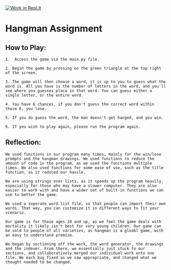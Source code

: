 [![Work in Repl.it](https://classroom.github.com/assets/work-in-replit-14baed9a392b3a25080506f3b7b6d57f295ec2978f6f33ec97e36a161684cbe9.svg)](https://classroom.github.com/online_ide?assignment_repo_id=350248&assignment_repo_type=GroupAssignmentRepo)
# Hangman Assignment

## How to Play:
    1.  Access the game via the main.py file.
    
    2. Begin the game by pressing on the green triangle at the top right of the screen.

    3. The game will then choose a word, it is up to you to guess what the word is. All you have is the number of letters in the word, and you'll see where you guesses place in that word. You can guess either a single letter, or the entire word.

    4. You have 6 chances, if you don't guess the correct word within those 6, you lose.

    5. If you do guess the word, the man doesn't get hanged, and you win.

    6. If you wish to play again, please run the program again.

## Reflection:
    We used functions in our program many times, mainly for the win/lose prompts and the hangman drawings. We used functions to reduce the amount of code in the program, as we used the functions multiple times. We also used functions for some ease of use, such as the title function, as it reduced our hassle.

    We are using strings over lists, as it speeds up the program heavily, especially for those who may have a slower computer. They are also easier to work with and have a wider set of built-in functions we can use to better the game.

    We used a seperate word list file, so that people can import their own words. That way, you can customize it in different ways to fit your scenario.

    Our game is for those ages 10 and up, as we feel the game deals with mortality it likely isn't best for very young children. Our game can be sold to people of all varieties, as hangman is a gloabl game, with an easy to understand premise.

    We began by sectioning off the work, the word generator, the drawings and the indexer. From there, we essentially just stuck to our sections, and collaboratively merged our individual work onto one file. We each bug fixed as we saw appropriate, and changed what we thought needed to be changed.  
